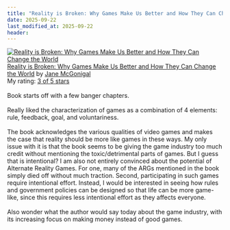 ```yaml
---
title: "Reality is Broken: Why Games Make Us Better and How They Can Change the World"
date: 2025-09-22
last_modified_at: 2025-09-22
header:
---
```


<a href="https://www.goodreads.com/book/show/7821348-reality-is-broken" style="float: left; padding-right: 20px"><img border="0" alt="Reality is Broken: Why Games Make Us Better and How They Can Change the World" src="https://i.gr-assets.com/images/S/compressed.photo.goodreads.com/books/1359386702l/7821348._SX98_.jpg" /></a><a href="https://www.goodreads.com/book/show/7821348-reality-is-broken">Reality is Broken: Why Games Make Us Better and How They Can Change the World</a> by <a href="https://www.goodreads.com/author/show/3406317.Jane_McGonigal">Jane McGonigal</a><br/>
My rating: <a href="https://www.goodreads.com/review/show/7970500128">3 of 5 stars</a><br /><br />
Book starts off with a few banger chapters. <br /><br />Really liked the characterization of games as a combination of 4 elements: rule, feedback, goal, and voluntariness. <br /><br />The book acknowledges the various qualities of video games and makes the case that reality should be more like games in these ways. My only issue with it is that the book seems to be giving the game industry too much credit without mentioning the toxic/detrimental parts of games. But I guess that is intentional? I am also not entirely convinced about the potential of Alternate Reality Games. For one, many of the ARGs mentioned in the book simply died off without much traction. Second, participating in such games require intentional effort. Instead, I would be interested in seeing how rules and government policies can be designed so that life can be more game-like, since this requires less intentional effort as they affects everyone.<br /><br />Also wonder what the author would say today about the game industry, with its increasing focus on making money instead of good games.
<br/><br/>
